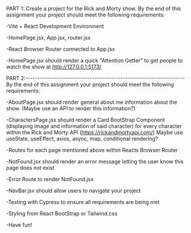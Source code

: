 PART 1:
Create a project for the Rick and Morty show. By the end of this assignment your project should meet the following requirements:

-Vite + React Development Environment

-HomePage.jsx, App.jsx, router.jsx

-React Browser Router connected to App.jsx

-HomePage.jsx should render a quick "Attention Getter" to get people to watch the show at    http://127.0.0.1:5173/




PART 2:-------------------------------------------------------------------
By the end of this assignment your project should meet the following requirements:

-AboutPage.jsx should render general about me information about the show. (Maybe use an API to render this information?)

-CharactersPage.jsx should render a Card BootStrap Component (displaying image and information of said character) for every character within the Rick and Morty API (https://rickandmortyapi.com/)
      Maybe use useState, useEffect, axios, async, map, conditional rendering?

-Routes for each page mentioned above within Reacts Browser Router

-NotFound.jsx should render an error message letting the user know this page does not exist

-Error Route to render NotFound.jsx

-NavBar.jsx should allow users to navigate your project

-Testing with Cypress to ensure all requirements are being met

-Styling from React BootStrap or Tailwind.css

-Have fun!